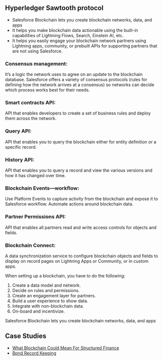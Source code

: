 ## Hyperledger Sawtooth protocol
* Salesforce Blockchain lets you create blockchain networks, data, and apps 
* It helps you make blockchain data actionable using the built-in capabilities of Lightning Flows, Search, Einstein AI, etc.
* It helps you easily engage your blockchain network partners using Lightning apps, community, or prebuilt APIs for supporting partners that are not using Salesforce.
### Consensus management: 
It’s a logic the network uses to agree on an update to the blockchain database. Salesforce offers a variety of consensus protocols (rules for defining how the network arrives at a consensus) so networks can decide which process works best for their needs.
### Smart contracts API: 
API that enables developers to create a set of business rules and deploy them across the network. 
### Query API: 
API that enables you to query the blockchain either for entity definition or a specific record. 
### History API: 
API that enables you to query a record and view the various versions and how it has changed over time. 
### Blockchain Events—workflow: 
Use Platform Events to capture activity from the blockchain and expose it to Salesforce workflow. Automate actions around blockchain data.
### Partner Permissions API: 
API that enables all partners read and write access controls for objects and fields.
### Blockchain Connect: 
A data synchronization service to configure blockchain objects and fields to display on record pages on Lightning Apps or Community, or in custom apps. 

When setting up a blockchain, you have to do the following: 
1. Create a data model and network.
2. Decide on rules and permissions.
3. Create an engagement layer for partners.
4. Build a user experience to show data.
5. Integrate with non-blockchain data. 
6. On-board and incentivize.

Salesforce Blockchain lets you create blockchain networks, data, and apps 

## Case Studies
* [What Blockchain Could Mean For Structured Finance](https://www.spglobal.com/en/research-insights/articles/what-blockchain-could-mean-for-structured-finance)
* [Bpnd Record Keeping](https://sawtooth.hyperledger.org/examples/bond.html)
